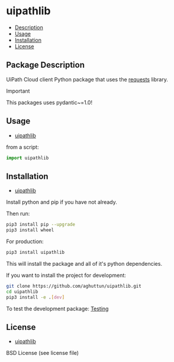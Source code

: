 # uipathlib

* [Description](#package-description)
* [Usage](#usage)
* [Installation](#installation)
* [License](#license)

## Package Description

UiPath Cloud client Python package that uses the [requests](https://pypi.org/project/requests/) library.

> [!IMPORTANT]
> This packages uses pydantic~=1.0!

## Usage

* [uipathlib](#uipathlib)

from a script:

```python
import uipathlib
```

## Installation

* [uipathlib](#uipathlib)

Install python and pip if you have not already.

Then run:

```bash
pip3 install pip --upgrade
pip3 install wheel
```

For production:

```bash
pip3 install uipathlib
```

This will install the package and all of it's python dependencies.

If you want to install the project for development:

```bash
git clone https://github.com/aghuttun/uipathlib.git
cd uipathlib
pip3 install -e .[dev]
```

To test the development package: [Testing](#testing)

## License

* [uipathlib](#uipathlib)

BSD License (see license file)
